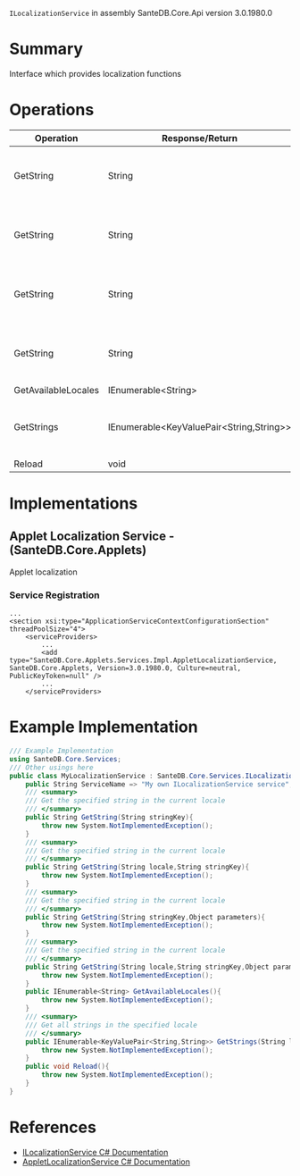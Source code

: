 `ILocalizationService` in assembly SanteDB.Core.Api version 3.0.1980.0

# Summary
Interface which provides localization functions

# Operations

|Operation|Response/Return|Input/Parameter|Description|
|-|-|-|-|
|GetString|String|*String* **stringKey**|Get the specified string in the current locale|
|GetString|String|*String* **locale**<br/>*String* **stringKey**|Get the specified string in the current locale|
|GetString|String|*String* **stringKey**<br/>*Object* **parameters**|Get the specified string in the current locale|
|GetString|String|*String* **locale**<br/>*String* **stringKey**<br/>*Object* **parameters**|Get the specified string in the current locale|
|GetAvailableLocales|IEnumerable&lt;String>|*none*|TODO|
|GetStrings|IEnumerable&lt;KeyValuePair&lt;String,String>>|*String* **locale**|Get all strings in the specified locale|
|Reload|void|*none*|TODO|

# Implementations


## Applet Localization Service - (SanteDB.Core.Applets)
Applet localization

### Service Registration
```markup
...
<section xsi:type="ApplicationServiceContextConfigurationSection" threadPoolSize="4">
	<serviceProviders>
		...
		<add type="SanteDB.Core.Applets.Services.Impl.AppletLocalizationService, SanteDB.Core.Applets, Version=3.0.1980.0, Culture=neutral, PublicKeyToken=null" />
		...
	</serviceProviders>
```
# Example Implementation
```csharp
/// Example Implementation
using SanteDB.Core.Services;
/// Other usings here
public class MyLocalizationService : SanteDB.Core.Services.ILocalizationService { 
	public String ServiceName => "My own ILocalizationService service";
	/// <summary>
	/// Get the specified string in the current locale
	/// </summary>
	public String GetString(String stringKey){
		throw new System.NotImplementedException();
	}
	/// <summary>
	/// Get the specified string in the current locale
	/// </summary>
	public String GetString(String locale,String stringKey){
		throw new System.NotImplementedException();
	}
	/// <summary>
	/// Get the specified string in the current locale
	/// </summary>
	public String GetString(String stringKey,Object parameters){
		throw new System.NotImplementedException();
	}
	/// <summary>
	/// Get the specified string in the current locale
	/// </summary>
	public String GetString(String locale,String stringKey,Object parameters){
		throw new System.NotImplementedException();
	}
	public IEnumerable<String> GetAvailableLocales(){
		throw new System.NotImplementedException();
	}
	/// <summary>
	/// Get all strings in the specified locale
	/// </summary>
	public IEnumerable<KeyValuePair<String,String>> GetStrings(String locale){
		throw new System.NotImplementedException();
	}
	public void Reload(){
		throw new System.NotImplementedException();
	}
}
```

# References

* [ILocalizationService C# Documentation](http://santesuite.org/assets/doc/net/html/T_SanteDB_Core_Services_ILocalizationService.htm)
* [AppletLocalizationService C# Documentation](http://santesuite.org/assets/doc/net/html/T_SanteDB_Core_Applets_Services_Impl_AppletLocalizationService.htm)
